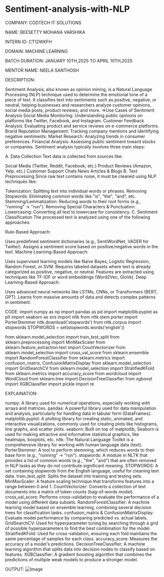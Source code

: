 # Sentiment-analysis-with-NLP

COMPANY: CODTECH IT SOLUTIONS

NAME: BEESETTY MOHANA VARSHIKA

INTERN ID: CT12WKFH

DOMAIN: MACHINE LEARNING

BATCH DURATION: JANUARY 10TH,2025 TO APRIL 10TH,2025

MENTOR NAME: NEELA SANTHOSH

DESCRIPTION:

Sentiment Analysis, also known as opinion mining, is a Natural Language Processing (NLP) technique used to determine the emotional tone of a piece of text. It classifies text into sentiments such as positive, negative, or neutral, helping businesses and researchers analyze customer opinions, social media posts, product reviews, and more.
=>Use Cases of Sentiment Analysis
Social Media Monitoring: Understanding public opinions on platforms like Twitter, Facebook, and Instagram.
Customer Feedback Analysis: Evaluating product and service reviews on e-commerce platforms.
Brand Reputation Management: Tracking company mentions and identifying negative sentiments.
Market Research: Analyzing trends in consumer preferences.
Financial Analysis: Assessing public sentiment toward stocks or companies.
Sentiment analysis typically involves three main steps:

A. Data Collection
Text data is collected from sources like:

Social Media (Twitter, Reddit, Facebook, etc.)
Product Reviews (Amazon, Yelp, etc.)
Customer Support Chats
News Articles & Blogs
B. Text Preprocessing
Since raw text contains noise, it must be cleaned using NLP techniques like:

Tokenization: Splitting text into individual words or phrases.
Removing Stopwords: Eliminating common words like "is", "the", "and", etc.
Stemming/Lemmatization: Reducing words to their root forms (e.g., "running" → "run").
Removing Special Characters & Punctuation.
Lowercasing: Converting all text to lowercase for consistency.
C. Sentiment Classification
The processed text is analyzed using one of the following approaches:

Rule-Based Approach:

Uses predefined sentiment dictionaries (e.g., SentiWordNet, VADER for Twitter).
Assigns a sentiment score based on positive/negative words in the text.
Machine Learning-Based Approach:

Uses supervised learning models like Naïve Bayes, Logistic Regression, Random Forest, or SVM.
Requires labeled datasets where text is already categorized as positive, negative, or neutral.
Features are extracted using techniques like TF-IDF or word embeddings (Word2Vec, GloVe).
Deep Learning-Based Approach:

Uses advanced neural networks like LSTMs, CNNs, or Transformers (BERT, GPT).
Learns from massive amounts of data and detects complex patterns in sentiment.

CODE:
import numpy as np
import pandas as pd
import matplotlib.pyplot as plt
import seaborn as sns
import nltk
from nltk.stem.porter import PorterStemmer
nltk.download('stopwords')
from nltk.corpus import stopwords
STOPWORDS = set(stopwords.words('english'))

from sklearn.model_selection import train_test_split
from sklearn.preprocessing import MinMaxScaler
from sklearn.feature_extraction.text import CountVectorizer
from sklearn.model_selection import cross_val_score
from sklearn.ensemble import RandomForestClassifier
from sklearn.metrics import confusion_matrix, ConfusionMatrixDisplay
from sklearn.model_selection import GridSearchCV
from sklearn.model_selection import StratifiedKFold
from sklearn.metrics import accuracy_score
from wordcloud import WordCloud
from sklearn.tree import DecisionTreeClassifier
from xgboost import XGBClassifier
import pickle
import re

EXPLAINATION:

numpy: A library used for numerical operations, especially working with arrays and matrices.
pandas: A powerful library used for data manipulation and analysis, particularly for handling data in tabular form (DataFrames).
matplotlib.pyplot: A plotting library for creating static, animated, and interactive visualizations, commonly used for creating plots like histograms, line graphs, and scatter plots.
seaborn: Built on top of matplotlib, Seaborn is used for making attractive and informative statistical graphics, like heatmaps, boxplots, etc.
nltk: The Natural Language Toolkit is a comprehensive library for working with human language data (text).
PorterStemmer: A tool to perform stemming, which reduces words to their base form (e.g., "running" → "run").
stopwords: A module in NLTK that provides a list of common words (e.g., "the", "and") that are often removed in NLP tasks as they do not contribute significant meaning.
STOPWORDS: A set containing stopwords from the English language, useful for cleaning text data.
train_test_split: Splits the dataset into training and testing sets.
MinMaxScaler: A feature scaling technique that transforms features into a range between 0 and 1.
CountVectorizer: Converts a collection of text documents into a matrix of token counts (bag-of-words model).
cross_val_score: Performs cross-validation to evaluate the performance of a model using different data subsets.
RandomForestClassifier: A machine learning model based on ensemble learning, combining several decision trees for classification tasks.
confusion_matrix & ConfusionMatrixDisplay: Evaluate model performance by comparing predicted vs. actual labels.
GridSearchCV: Used for hyperparameter tuning by searching through a grid of possible hyperparameters to find the best combination for the model.
StratifiedKFold: Used for cross-validation, ensuring each fold maintains the same percentage of samples for each class.
accuracy_score: Measures the accuracy of a model's predictions.
DecisionTreeClassifier: A machine learning algorithm that splits data into decision nodes to classify based on features.
XGBClassifier: A gradient boosting algorithm that combines the predictions of multiple weak models to produce a stronger model.

OUTPUT:
![Image](https://github.com/user-attachments/assets/ddb989c4-4884-4eb9-a0e3-5902d941d06d)

